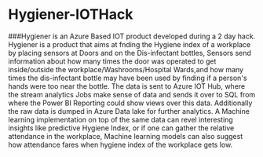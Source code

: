 # Hygiener-IOTHack
###Hygiener is an Azure Based IOT product developed during a 2 day hack. Hygiener is a product that aims at fnding the Hygiene index of a workplace by placing sensors at Doors and on the Dis-infectant bottles, Sensors send information about how many times the door was operated to get inside/outside the workplace/Washrooms/Hospital Wards,and how many times the dis-infectant bottle may have been used by finding if a person's hands were too near the bottle. The data is sent to Azure IOT Hub, where the stream analytics Jobs make sense of data and sends it over to SQL from where the Power BI Reporting could show views over this data. Additionally the raw data is dumped in Azure Data lake for further analytics. A Machine learning implementation on top of the same data can revel interesting insights like predictive Hygiene Index, or if one can gather the relative attendance in the workplace, Machine learning models can also suggest how attendance fares when hygiene index of the workplace gets low. 
